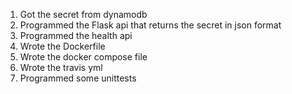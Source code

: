 1. Got the secret from dynamodb 
2. Programmed the Flask api that returns the secret in json format
3. Programmed the health api
4. Wrote the Dockerfile
5. Wrote the docker compose file
6. Wrote the travis yml
7. Programmed some unittests
